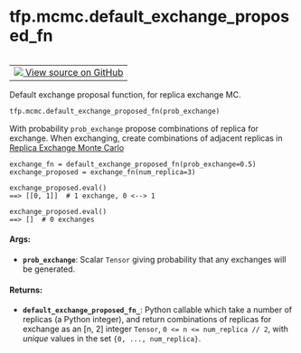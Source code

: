<div itemscope itemtype="http://developers.google.com/ReferenceObject">
<meta itemprop="name" content="tfp.mcmc.default_exchange_proposed_fn" />
<meta itemprop="path" content="Stable" />
</div>

# tfp.mcmc.default_exchange_proposed_fn


<table class="tfo-notebook-buttons tfo-api" align="left">

<td>
  <a target="_blank" href="https://github.com/tensorflow/probability/blob/master/tensorflow_probability/python/mcmc/replica_exchange_mc.py">
    <img src="https://www.tensorflow.org/images/GitHub-Mark-32px.png" />
    View source on GitHub
  </a>
</td></table>



Default exchange proposal function, for replica exchange MC.

``` python
tfp.mcmc.default_exchange_proposed_fn(prob_exchange)
```



<!-- Placeholder for "Used in" -->

With probability `prob_exchange` propose combinations of replica for exchange.
When exchanging, create combinations of adjacent replicas in
[Replica Exchange Monte Carlo](
https://en.wikipedia.org/wiki/Parallel_tempering)

```
exchange_fn = default_exchange_proposed_fn(prob_exchange=0.5)
exchange_proposed = exchange_fn(num_replica=3)

exchange_proposed.eval()
==> [[0, 1]]  # 1 exchange, 0 <--> 1

exchange_proposed.eval()
==> []  # 0 exchanges
```

#### Args:


* <b>`prob_exchange`</b>: Scalar `Tensor` giving probability that any exchanges will
  be generated.


#### Returns:


* <b>`default_exchange_proposed_fn_`</b>: Python callable which take a number of
  replicas (a Python integer), and return combinations of replicas for
  exchange as an [n, 2] integer `Tensor`, `0 <= n <= num_replica // 2`,
  with *unique* values in the set `{0, ..., num_replica}`.